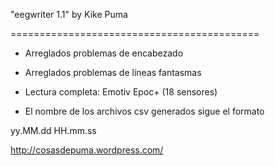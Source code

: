 "eegwriter 1.1" by Kike Puma

===========================================

- Arreglados problemas de encabezado

- Arreglados problemas de líneas fantasmas

- Lectura completa: Emotiv Epoc+ (18 sensores)

- El nombre de los archivos csv generados sigue el formato

yy.MM.dd HH.mm.ss


http://cosasdepuma.wordpress.com/
